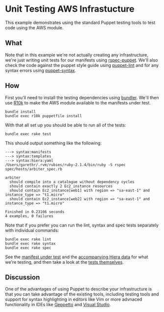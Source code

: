 # Unit Testing AWS Infrastucture

This example demonstrates using the standard Puppet testing tools to
test code using the AWS module.

## What

Note that in this example we're not actually creating any
infrastructure, we're just writing unit tests for our manifests using
[rspec-puppet](http://rspec-puppet.com/). We'll also check the code
against the puppet style guide using
[puppet-lint](http://puppet-lint.com/) and for any syntax errors using
[puppet-syntax](https://github.com/gds-operations/puppet-syntax).


## How

First you'll need to install the testing dependencies using
[bundler](http://bundler.io/). We'll then use
[R10k](https://github.com/adrienthebo/r10k) to make the AWS module
available to the manifests under test.

    bundle install
    bundle exec r10k puppetfile install

With that all set up you should be able to run all of the tests:

    bundle exec rake test

This should output something like the following:

```
---> syntax:manifests
---> syntax:templates
---> syntax:hiera:yaml
/Users/garethr/.rvm/rubies/ruby-2.1.4/bin/ruby -S rspec
spec/hosts/arbiter_spec.rb

arbiter
  should compile into a catalogue without dependency cycles
  should contain exactly 2 Ec2_instance resources
  should contain Ec2_instance[web1] with region => "sa-east-1" and
instance_type => "t1.micro"
  should contain Ec2_instance[web2] with region => "sa-east-1" and
instance_type => "t1.micro"

Finished in 0.23166 seconds
4 examples, 0 failures
```

Note that if you prefer you can run the lint, syntax and spec tests
separately with individual commands:

    bundle exec rake lint
    bundle exec rake syntax
    bundle exec rake spec

See the [manifest under test](manifests/site.pp) and the
[accompanying Hiera data](spec/fixtures/hiera/test.yaml) for what we're
testing, and then take a look at the [tests
themselves](spec/hosts/arbiter_spec.rb).


## Discussion

One of the advantages of using Puppet to describe your infrastructure is
that you can take advantage of the existing tools, including testing
tools and support for syntax highlighting in editors like Vim or more advnaced functionality in IDEs like [Geppetto](https://docs.puppetlabs.com/geppetto/4.0/) and [Visual
Studio](https://visualstudiogallery.msdn.microsoft.com/a517bc05-258e-4010-be95-71bef6a10d3a).
